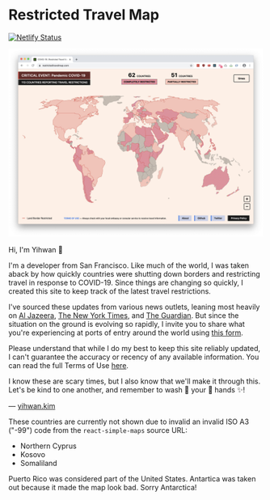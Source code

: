 # Restricted Travel Map 
[![Netlify Status](https://api.netlify.com/api/v1/badges/06e3de82-2927-4417-9292-318a82d29dcc/deploy-status)](https://app.netlify.com/sites/restrictedtravel/deploys)

![restrictedtravelmap.com](static/images/covid19_travel_restriction_screencap.jpg)

Hi, I'm Yihwan 👋

I'm a developer from San Francisco. Like much of the world, I was taken 
aback by how quickly countries were shutting down borders and restricting 
travel in response to COVID-19. Since things are changing so quickly, 
I created this site to keep track of the latest travel restrictions.

I've sourced these updates from various news outlets, leaning most heavily on 
<a href="https://www.aljazeera.com/news/2020/03/coronavirus-travel-restrictions-border-shutdowns-country-200318091505922.html" target="_blank" rel="noopener noreferrer">Al Jazeera</a>, 
<a href="https://www.nytimes.com/article/coronavirus-travel-restrictions.html" target="_blank" rel="noopener noreferrer">The New York Times</a>, 
and <a href="https://www.theguardian.com/travel/2020/mar/23/coronavirus-travel-updates-which-countries-have-restrictions-and-fco-warnings-in-place" target="_blank" rel="noopener noreferrer">The Guardian</a>. But since the situation on the ground is evolving so rapidly, I invite you to share what you're experiencing at ports of entry
around the world using <a href="https://forms.gle/Z9giq891zqekY43J8" target="_blank" rel="noopener noreferrer">this form</a>. 

Please understand that while I do my best to keep this site reliably updated, 
I can't guarantee the accuracy or recency of any available information. 
You can read the full Terms of Use [here](https://restrictedtravelmap.com/terms). 

I know these are scary times, but I also know that we'll make it through this. 
Let's be kind to one another, and remember to wash 🧼 your 👏 hands ✨! 

— <a href="https://yihwan.kim" target="_blank" rel="noopener noreferrer">yihwan.kim</a>

These countries are currently not shown due to invalid an invalid ISO A3 ("-99") code from the `react-simple-maps` source URL: 
* Northern Cyprus 
* Kosovo 
* Somaliland

Puerto Rico was considered part of the United States. Antartica was taken out because it made the map look bad. Sorry Antarctica!